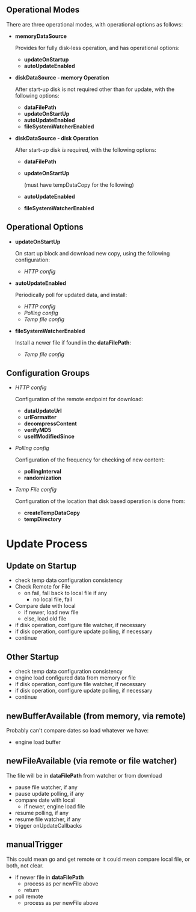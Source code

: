 ## Operational Modes
There are three operational modes, with operational options as follows:
- **memoryDataSource**

  Provides for fully disk-less operation, and has operational options:
    - **updateOnStartup**
    - **autoUpdateEnabled**
- **diskDataSource - memory Operation**

   After start-up disk is not required other than for update, with the following options:
    - **dataFilePath**
    - **updateOnStartUp**
    - **autoUpdateEnabled**
    - **fileSystemWatcherEnabled**
- **diskDataSource - disk Operation**

  After start-up disk *is* required, with the following options:
    - **dataFilePath**
    - **updateOnStartUp**

      (must have tempDataCopy for the following)
    - **autoUpdateEnabled**
    - **fileSystemWatcherEnabled**

## Operational Options
  - **updateOnStartUp**

    On start up block and download new copy, using the following configuration:
    - *HTTP config*
  - **autoUpdateEnabled**

    Periodically poll for updated data, and install:
    - *HTTP config*
    - *Polling config*
    - *Temp file config*
  - **fileSystemWatcherEnabled**

    Install a newer file if found in the **dataFilePath**:
    - *Temp file config*

## Configuration Groups
- *HTTP config*

  Configuration of the remote endpoint for download:
  - **dataUpdateUrl**
  - **urlFormatter** 
  - **decompressContent**
  - **verifyMD5**
  - **useIfModifiedSince**

- *Polling config*

  Configuration of the frequency for checking of new content:
  - **pollingInterval** 
  - **randomization** 

- *Temp File config*
  
  Configuration of the location that disk based operation is done from:
  - **createTempDataCopy** 
  - **tempDirectory** 

# Update Process

## Update on Startup
- check temp data configuration consistency
- Check Remote for File
    - on fail, fall back to local file if any
        - no local file, fail
- Compare date with local 
    - if newer, load new file
    - else, load old file
- if disk operation, configure file watcher, if necessary
- if disk operation, configure update polling, if necessary
- continue

## Other Startup
- check temp data configuration consistency
- engine load configured data from memory or file
- if disk operation, configure file watcher, if necessary
- if disk operation, configure update polling, if necessary
- continue

## newBufferAvailable (from memory, via remote)

Probably can't compare dates so load whatever we have:
- engine load buffer

## newFileAvailable (via remote or file watcher)

The file will be in **dataFilePath** from watcher or from download
- pause file watcher, if any
- pause update polling, if any
- compare date with local
  - if newer, engine load file
- resume polling, if any
- resume file watcher, if any
- trigger onUpdateCallbacks

## manualTrigger

This could mean go and get remote or it could mean compare local file, or 
both, not clear.
- if newer file in **dataFilePath**
  - process as per newFile above
  - return
- poll remote
  - process as per newFile above
